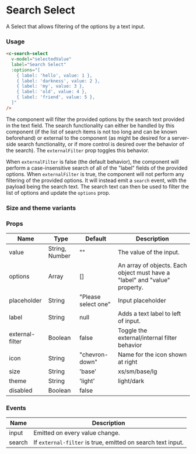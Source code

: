 # Search Select

A Select that allows filtering of the options by a text input.

### Usage

<component-container>
  <c-search-select
    label="Search Select"
    :options="[
      { label: 'hello', value: 1 },
      { label: 'darkness', value: 2 },
      { label: 'my', value: 3 },
      { label: 'old', value: 4 },
      { label: 'friend', value: 5 },
    ]"
  />
</component-container>

``` html
<c-search-select
  v-model="selectedValue"
  label="Search Select"
  :options="[
    { label: 'hello', value: 1 },
    { label: 'darkness', value: 2 },
    { label: 'my', value: 3 },
    { label: 'old', value: 4 },
    { label: 'friend', value: 5 },
  ]"
/>
```

The component will filter the provided options by the search text provided in the text field. The search functionality can either be handled by this component (if the list of search items is not too long and can be known beforehand) or external to the component (as might be desired for a server-side search functionality, or if more control is desired over the behavior of the search). The `externalFilter` prop toggles this behavior.

When `externalFilter` is false (the default behavior), the component will perform a case-insensitive search of all of the "label" fields of the provided options. When `externalFilter` is true, the component will not perform any filtering of the provided options. It will instead emit a `search` event, with the payload being the search text. The search text can then be used to filter the list of options and update the `options` prop.

### Size and theme variants

<component-container>
  <search-select-demo label="Size: xs" size="xs" />
  <search-select-demo label="Size: sm" size="sm" />
  <search-select-demo label="Size: base" size="base" />
  <search-select-demo label="Size: lg" size="lg" />
</component-container>

<component-container theme="dark">
  <search-select-demo label="Theme: dark" theme="dark" />
</component-container>

### Props

| Name        | Type    | Default             | Description                           |
| ----------- | ------- | ------------------- | ------------------------------------- |
| value       | String, Number | ""           | The value of the input.               |
| options     | Array   | [] | An array of objects. Each object must have a "label" and "value" property. |
| placeholder | String  | "Please select one" | Input placeholder                     |
| label       | String  | null                | Adds a text label to left of input.   |
| external-filter | Boolean | false | Toggle the external/internal filter behavior    |
| icon        | String  | "chevron-down"      | Name for the icon shown at right      |
| size        | String  | 'base'              | xs/sm/base/lg                         |
| theme       | String  | 'light'             | light/dark                            |
| disabled    | Boolean | false               |                                       |

### Events

| Name         | Description                    |
| ------------ | ------------------------------ |
| input        | Emitted on every value change. |
| search       | If `external-filter` is true, emitted on search text input. |